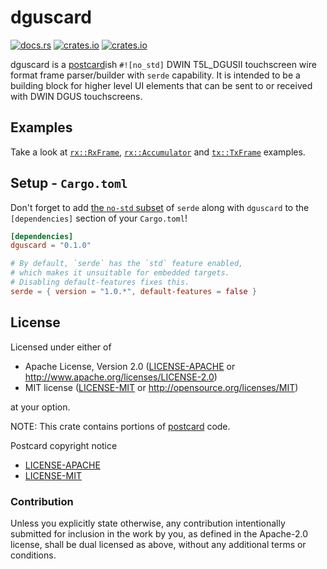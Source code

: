 # dguscard
[![docs.rs](https://docs.rs/dguscard/badge.svg)](https://docs.rs/dguscard)
[![crates.io](https://img.shields.io/crates/d/dguscard.svg)](https://crates.io/crates/dguscard)
[![crates.io](https://img.shields.io/crates/v/dguscard.svg)](https://crates.io/crates/dguscard)

dguscard is a [postcard](https://github.com/jamesmunns/postcard)ish `#![no_std]` DWIN T5L_DGUSII touchscreen wire format frame parser/builder with `serde` capability.
It is intended to be a building block for higher level UI elements that can be sent to or received with DWIN DGUS touchscreens.

## Examples

Take a look at [`rx::RxFrame`](https://docs.rs/dguscard/rx/struct.RxFrame.html), [`rx::Accumulator`](https://docs.rs/dguscard/rx/struct.Accumulator.html) and [`tx::TxFrame`](https://docs.rs/dguscard/tx/struct.TxFrame.html) examples.

## Setup - `Cargo.toml`

Don't forget to add [the `no-std` subset](https://serde.rs/no-std.html) of `serde` along with `dguscard` to the `[dependencies]` section of your `Cargo.toml`!

```toml
[dependencies]
dguscard = "0.1.0"

# By default, `serde` has the `std` feature enabled, 
# which makes it unsuitable for embedded targets.
# Disabling default-features fixes this.
serde = { version = "1.0.*", default-features = false }
```

## License

Licensed under either of

- Apache License, Version 2.0 ([LICENSE-APACHE](LICENSE-APACHE) or
  <http://www.apache.org/licenses/LICENSE-2.0>)
- MIT license ([LICENSE-MIT](LICENSE-MIT) or <http://opensource.org/licenses/MIT>)

at your option.

NOTE: This crate contains portions of [postcard](https://github.com/jamesmunns/postcard) code.

Postcard copyright notice
- [LICENSE-APACHE](postcard/LICENSE-APACHE) 
- [LICENSE-MIT](postcard/LICENSE-MIT)


### Contribution

Unless you explicitly state otherwise, any contribution intentionally submitted
for inclusion in the work by you, as defined in the Apache-2.0 license, shall be
dual licensed as above, without any additional terms or conditions.
